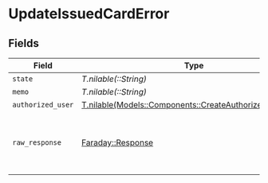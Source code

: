 # UpdateIssuedCardError


## Fields

| Field                                                                                                        | Type                                                                                                         | Required                                                                                                     | Description                                                                                                  |
| ------------------------------------------------------------------------------------------------------------ | ------------------------------------------------------------------------------------------------------------ | ------------------------------------------------------------------------------------------------------------ | ------------------------------------------------------------------------------------------------------------ |
| `state`                                                                                                      | *T.nilable(::String)*                                                                                        | :heavy_minus_sign:                                                                                           | N/A                                                                                                          |
| `memo`                                                                                                       | *T.nilable(::String)*                                                                                        | :heavy_minus_sign:                                                                                           | N/A                                                                                                          |
| `authorized_user`                                                                                            | [T.nilable(Models::Components::CreateAuthorizedUserError)](../../models/shared/createauthorizedusererror.md) | :heavy_minus_sign:                                                                                           | N/A                                                                                                          |
| `raw_response`                                                                                               | [Faraday::Response](https://www.rubydoc.info/gems/faraday/Faraday/Response)                                  | :heavy_minus_sign:                                                                                           | Raw HTTP response; suitable for custom response parsing                                                      |
